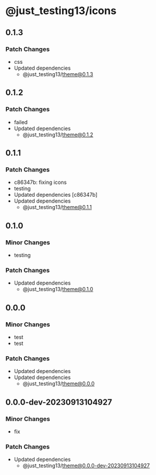 # @just_testing13/icons

## 0.1.3

### Patch Changes

- css
- Updated dependencies
  - @just_testing13/theme@0.1.3

## 0.1.2

### Patch Changes

- failed
- Updated dependencies
  - @just_testing13/theme@0.1.2

## 0.1.1

### Patch Changes

- c86347b: fixing icons
- testing
- Updated dependencies [c86347b]
- Updated dependencies
  - @just_testing13/theme@0.1.1

## 0.1.0

### Minor Changes

- testing

### Patch Changes

- Updated dependencies
  - @just_testing13/theme@0.1.0

## 0.0.0

### Minor Changes

- test
- test

### Patch Changes

- Updated dependencies
- Updated dependencies
  - @just_testing13/theme@0.0.0

## 0.0.0-dev-20230913104927

### Minor Changes

- fix

### Patch Changes

- Updated dependencies
  - @just_testing13/theme@0.0.0-dev-20230913104927
